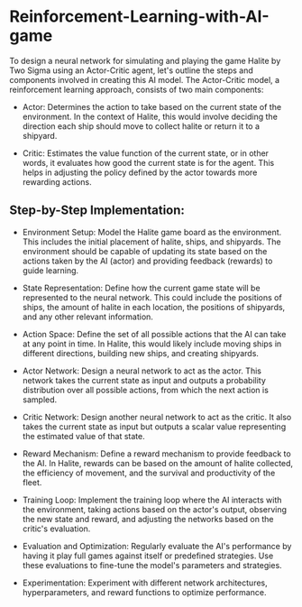 # Reinforcement-Learning-with-AI-game

To design a neural network for simulating and playing the game Halite by Two Sigma using an Actor-Critic agent, let's outline the steps and components involved in creating this AI model. The Actor-Critic model, a reinforcement learning approach, consists of two main components:

* Actor: Determines the action to take based on the current state of the environment. In the context of Halite, this would involve deciding the direction each ship should move to collect halite or return it to a shipyard.

* Critic: Estimates the value function of the current state, or in other words, it evaluates how good the current state is for the agent. This helps in adjusting the policy defined by the actor towards more rewarding actions.

## Step-by-Step Implementation:
* Environment Setup: Model the Halite game board as the environment. This includes the initial placement of halite, ships, and shipyards. The environment should be capable of updating its state based on the actions taken by the AI (actor) and providing feedback (rewards) to guide learning.

* State Representation: Define how the current game state will be represented to the neural network. This could include the positions of ships, the amount of halite in each location, the positions of shipyards, and any other relevant information.

* Action Space: Define the set of all possible actions that the AI can take at any point in time. In Halite, this would likely include moving ships in different directions, building new ships, and creating shipyards.

* Actor Network: Design a neural network to act as the actor. This network takes the current state as input and outputs a probability distribution over all possible actions, from which the next action is sampled.

* Critic Network: Design another neural network to act as the critic. It also takes the current state as input but outputs a scalar value representing the estimated value of that state.

* Reward Mechanism: Define a reward mechanism to provide feedback to the AI. In Halite, rewards can be based on the amount of halite collected, the efficiency of movement, and the survival and productivity of the fleet.

* Training Loop: Implement the training loop where the AI interacts with the environment, taking actions based on the actor's output, observing the new state and reward, and adjusting the networks based on the critic's evaluation.

* Evaluation and Optimization: Regularly evaluate the AI's performance by having it play full games against itself or predefined strategies. Use these evaluations to fine-tune the model's parameters and strategies.

* Experimentation: Experiment with different network architectures, hyperparameters, and reward functions to optimize performance.

